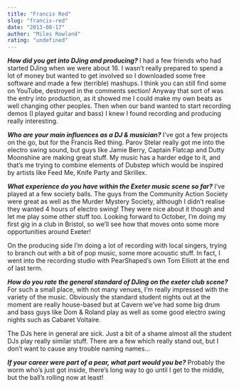 ```yaml
---
title: "Francis Red"
slug: "francis-red"
date: "2013-08-17"
author: "Miles Rowland"
rating: "undefined"
---
```


_**How did you get into DJing and producing?**_ I had a few friends who had started DJing when we were about 16. I wasn’t really prepared to spend a lot of money but wanted to get involved so I downloaded some free software and made a few (terrible) mashups. I think you can still find some on YouTube, destroyed in the comments section! Anyway that sort of was the entry into production, as it showed me I could make my own beats as well changing other peoples. Then when our band wanted to start recording demos (I played guitar and bass) I knew I found recording and producing really interesting.

_**Who are your main influences as a DJ & musician?**_ I’ve got a few projects on the go, but for the Francis Red thing. Parov Stelar really got me into the electro swing sound, but guys like Jamie Berry, Captain Flatcap and Dutty Moonshine are making great stuff. My music has a harder edge to it, and that’s me trying to combine elements of Dubstep which would be inspired by artists like Feed Me, Knife Party and Skrillex.

_**What experience do you have within the Exeter music scene so far?**_ I’ve played at a few society balls. The guys from the Community Action Society were great as well as the Murder Mystery Society, although I didn’t realise they wanted 4 hours of electro swing! They were nice about it though and let me play some other stuff too. Looking forward to October, I’m doing my first gig in a club in Bristol, so we’ll see how that moves onto some more opportunities around Exeter!

On the producing side I’m doing a lot of recording with local singers, trying to branch out with a bit of pop music, some more acoustic stuff. In fact, I went into the recording studio with PearShaped’s own Tom Elliott at the end of last term.

**_How do you rate the general standard of DJing on the exeter club scene?_** For such a small place, with not many venues, I’m really impressed with the variety of the music. Obviously the standard student nights out at the moment are really house-based but at Cavern we’ve had some big drum and bass guys like Dom & Roland play as well as some good electro swing nights such as Cabaret Voltaire.

The DJs here in general are sick. Just a bit of a shame almost all the student DJs play really similar stuff. There are a few which really stand out, but I don’t want to cause any trouble naming names…

_**If your career were part of a pear, what part would you be?**_ Probably the worm who’s just got inside, there’s long way to go until I get to the middle, but the ball’s rolling now at least!
